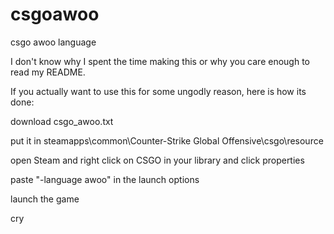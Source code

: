 # csgoawoo
csgo awoo language

I don't know why I spent the time making this or why you care enough to read my README.

If you actually want to use this for some ungodly reason, here is how its done:

download csgo_awoo.txt

put it in steamapps\common\Counter-Strike Global Offensive\csgo\resource

open Steam and right click on CSGO in your library and click properties

paste "-language awoo" in the launch options

launch the game

cry
